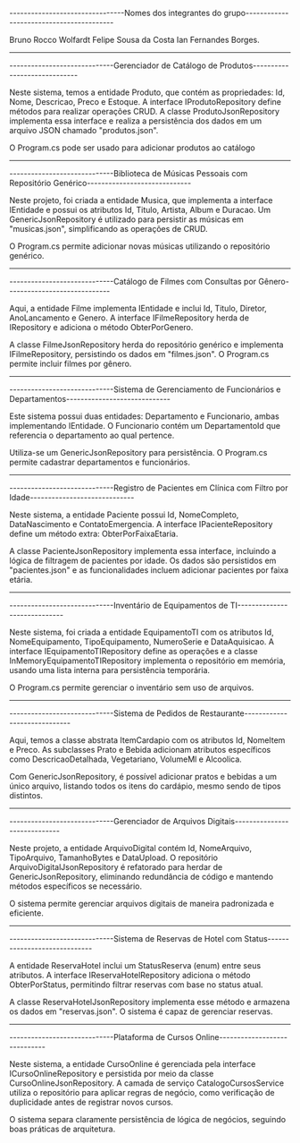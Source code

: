 
--------------------------------Nomes dos integrantes do grupo-----------------------------------------

Bruno Rocco Wolfardt
Felipe Sousa da Costa
Ian Fernandes Borges.

-------------------------------------------------------------------------------------------------------
-----------------------------Gerenciador de Catálogo de Produtos-----------------------------

Neste sistema, temos a entidade Produto, que contém as propriedades: Id, Nome, Descricao, Preco e Estoque. A interface IProdutoRepository define métodos para realizar operações CRUD. A classe ProdutoJsonRepository implementa essa interface e realiza a persistência dos dados em um arquivo JSON chamado "produtos.json".

O Program.cs pode ser usado para adicionar produtos ao catálogo

-------------------------------------------------------------------------------------------------------

-----------------------------Biblioteca de Músicas Pessoais com Repositório Genérico-----------------------------

Neste projeto, foi criada a entidade Musica, que implementa a interface IEntidade e possui os atributos Id, Titulo, Artista, Album e Duracao. Um GenericJsonRepository<Musica> é utilizado para persistir as músicas em "musicas.json", simplificando as operações de CRUD.

O Program.cs permite adicionar novas músicas utilizando o repositório genérico.

-------------------------------------------------------------------------------------------------------

-----------------------------Catálogo de Filmes com Consultas por Gênero-----------------------------

Aqui, a entidade Filme implementa IEntidade e inclui Id, Titulo, Diretor, AnoLancamento e Genero. A interface IFilmeRepository herda de IRepository e adiciona o método ObterPorGenero.

A classe FilmeJsonRepository herda do repositório genérico e implementa IFilmeRepository, persistindo os dados em "filmes.json". O Program.cs permite incluir filmes por gênero.

-------------------------------------------------------------------------------------------------------

-----------------------------Sistema de Gerenciamento de Funcionários e Departamentos-----------------------------

Este sistema possui duas entidades: Departamento e Funcionario, ambas implementando IEntidade. O Funcionario contém um DepartamentoId que referencia o departamento ao qual pertence.

Utiliza-se um GenericJsonRepository para persistência. O Program.cs permite cadastrar departamentos e funcionários.

-------------------------------------------------------------------------------------------------------

-----------------------------Registro de Pacientes em Clínica com Filtro por Idade-----------------------------

Neste sistema, a entidade Paciente possui Id, NomeCompleto, DataNascimento e ContatoEmergencia. A interface IPacienteRepository define um método extra: ObterPorFaixaEtaria.

A classe PacienteJsonRepository implementa essa interface, incluindo a lógica de filtragem de pacientes por idade. Os dados são persistidos em "pacientes.json" e as funcionalidades incluem adicionar pacientes por faixa etária.

-------------------------------------------------------------------------------------------------------

-----------------------------Inventário de Equipamentos de TI-----------------------------

Neste sistema, foi criada a entidade EquipamentoTI com os atributos Id, NomeEquipamento, TipoEquipamento, NumeroSerie e DataAquisicao. A interface IEquipamentoTIRepository define as operações e a classe InMemoryEquipamentoTIRepository implementa o repositório em memória, usando uma lista interna para persistência temporária.

O Program.cs permite gerenciar o inventário sem uso de arquivos.

-------------------------------------------------------------------------------------------------------

-----------------------------Sistema de Pedidos de Restaurante-----------------------------

Aqui, temos a classe abstrata ItemCardapio com os atributos Id, NomeItem e Preco. As subclasses Prato e Bebida adicionam atributos específicos como DescricaoDetalhada, Vegetariano, VolumeMl e Alcoolica.

Com GenericJsonRepository, é possível adicionar pratos e bebidas a um único arquivo, listando todos os itens do cardápio, mesmo sendo de tipos distintos.

-------------------------------------------------------------------------------------------------------

-----------------------------Gerenciador de Arquivos Digitais-----------------------------

Neste projeto, a entidade ArquivoDigital contém Id, NomeArquivo, TipoArquivo, TamanhoBytes e DataUpload. O repositório ArquivoDigitalJsonRepository é refatorado para herdar de GenericJsonRepository, eliminando redundância de código e mantendo métodos específicos se necessário.

O sistema permite gerenciar arquivos digitais de maneira padronizada e eficiente.

-------------------------------------------------------------------------------------------------------

-----------------------------Sistema de Reservas de Hotel com Status-----------------------------

A entidade ReservaHotel inclui um StatusReserva (enum) entre seus atributos. A interface IReservaHotelRepository adiciona o método ObterPorStatus, permitindo filtrar reservas com base no status atual.

A classe ReservaHotelJsonRepository implementa esse método e armazena os dados em "reservas.json". O sistema é capaz de gerenciar reservas.

-------------------------------------------------------------------------------------------------------

-----------------------------Plataforma de Cursos Online-----------------------------

Neste sistema, a entidade CursoOnline é gerenciada pela interface ICursoOnlineRepository e persistida por meio da classe CursoOnlineJsonRepository. A camada de serviço CatalogoCursosService utiliza o repositório para aplicar regras de negócio, como verificação de duplicidade antes de registrar novos cursos.

O sistema separa claramente persistência de lógica de negócios, seguindo boas práticas de arquitetura.
